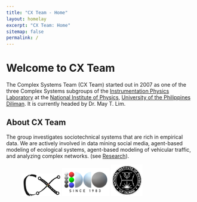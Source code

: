 ```yaml
---
title: "CX Team - Home"
layout: homelay
excerpt: "CX Team: Home"
sitemap: false
permalink: /
---
```


# Welcome to CX Team
The Complex Systems Team (CX Team) started out in 2007 as one of the three Complex Systems subgroups of the <a href="https://sites.google.com/site/instrumentationphysicslab/">Instrumentation Physics Laboratory</a> at the <a href="http://nip.upd.edu.ph">National Institute of Physics</a>, <a href="https://upd.edu.ph">University of the Philippines Diliman</a>. It is currently headed by Dr. May T. Lim.

## About CX Team
The group investigates sociotechnical systems that are rich in empirical data. We are actively involved in data mining social media, agent-based modeling of ecological systems, agent-based modeling of vehicular traffic, and analyzing complex networks. 
(see [Research](research)).

<!--**Project 1:** *Technical design & system deployment*. Headed by Francis Aldrine Uy, Ph.D. (Mapua University).\
**Project 2:** *Design and analysis of algorithms*. Headed by by May T. Lim, Ph.D. (UP Diliman).\
**Project 3:** *Information exchange platform for the public*. Headed by Noriel Christopher C. Tiglao, Ph.D. (UP Diliman).\
**US Principal Investigator:** Alexandre Bayen, Ph.D. (UC Berkeley).

The project team proposes a capacity-building endeavor by creating a data analytics and allied platforms. At the end of the work, the project aims to have a working system that research teams can expand and train others on the processes.

The Project aims to produce the following:
* Urban data inventory in the Philippines
* Specification of customized traffic inference algorithms for Manila
* Definition of systems requirements for information exchange with public sector
* Design of travel demand forecasting algorithms for Manila
* Algorithms for computation of dynamic traffic assignment, user equilibrium
* Pilot training on Transportation Decision Support Systems
* Recommendations (policy) development based on algorithm performance
* Program report and recommendation report (for future work)

<!---We gratefully acknowledge financial support from the Commission on Higher Education: Philippine--California Advanced Research Institutes.--->
<figure>
  <img src="images/cx.png" style="width: 25%; max-width: 450px">
  <a href="https://sites.google.com/site/instrumentationphysicslab/"><img src="images/IPL Logo - no text.png" style="width: 30%; max-width: 500px"></a>
  <a href="http://nip.upd.edu.ph"><img src="images/nipclear.png" style="width: 20%; max-width: 450px"></a>
</figure>
